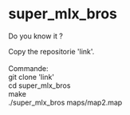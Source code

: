 # super_mlx_bros
Do you know it ?

Copy the repositorie 'link'. \
\
Commande: \
git clone 'link' \
cd super_mlx_bros \
make \
./super_mlx_bros maps/map2.map
